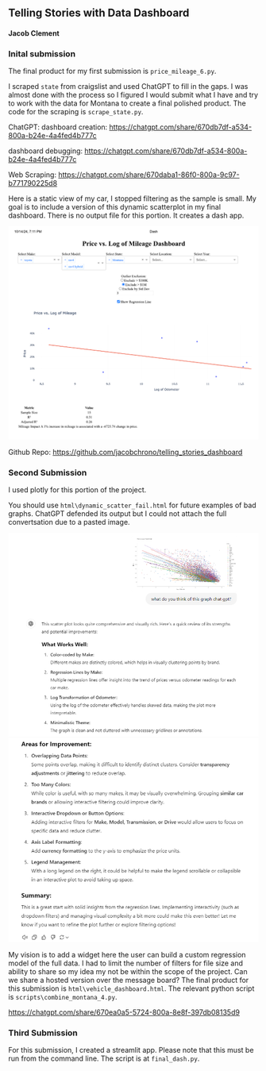 ## Telling Stories with Data Dashboard
#### Jacob Clement



### Inital submission
The final product for my first submission is `price_mileage_6.py`.

I scraped `state` from craigslist and used ChatGPT to fill in the gaps. I was almost done with the process so I figured I would submit what I have and try to work with the data for Montana to create a final polished product. The code for the scraping is `scrape_state.py`.

ChatGPT:
dashboard creation:
https://chatgpt.com/share/670db7df-a534-800a-b24e-4a4fed4b777c

dashboard debugging:
https://chatgpt.com/share/670db7df-a534-800a-b24e-4a4fed4b777c

Web Scraping:
https://chatgpt.com/share/670daba1-86f0-800a-9c97-b771790225d8

Here is a static view of my car, I stopped filtering as the sample is small. My goal is to include a version of this dynamic scatterplot in my final dashboard. There is no output file for this portion. It creates a dash app.

![example](assets\my_car.png)

Github Repo:
https://github.com/jacobchrono/telling_stories_dashboard

### Second Submission

I used plotly for this portion of the project.

You should use `html\dynamic_scatter_fail.html` for future examples of bad graphs. ChatGPT defended its output but I could not attach the full convertsation due to a pasted image.

![gpt1](assets\gpt1.png)
![gpt2](assets\gpt2.png)

My vision is to add a widget here the user can build a custom regression model of the full data. I had to limit the number of filters for file size and ability to share so my idea my not be within the scope of the project. Can we share a hosted version over the message board? The final product for this submission is `html\vehicle_dashboard.html`. The relevant python script is `scripts\combine_montana_4.py`.

https://chatgpt.com/share/670ea0a5-5724-800a-8e8f-397db08135d9

### Third Submission

For this submission, I created a streamlit app. Please note that this must be run from the command line. The script is at `final_dash.py`.